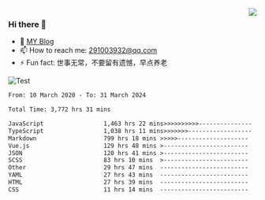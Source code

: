 <img align='right' src='https://github-readme-stats.vercel.app/api?username=niaogege&show_icons=true&theme=radical'/>

### Hi there 👋

- 🌱 [MY Blog](https://bythewayer.com/)
- 📫 How to reach me: 291003932@qq.com
- ⚡ Fun fact:  世事无常，不要留有遗憾，早点养老

![Test](https://github-readme-stats.vercel.app/api/top-langs/?username=niaogege&layout=compact)

<!--START_SECTION:waka-->

```txt
From: 10 March 2020 - To: 31 March 2024

Total Time: 3,772 hrs 31 mins

JavaScript                 1,463 hrs 22 mins>>>>>>>>>>---------------   38.79 %
TypeScript                 1,038 hrs 11 mins>>>>>>>------------------   27.52 %
Markdown                   799 hrs 18 mins >>>>>--------------------   21.19 %
Vue.js                     129 hrs 48 mins >------------------------   03.44 %
JSON                       120 hrs 41 mins >------------------------   03.20 %
SCSS                       83 hrs 10 mins  >------------------------   02.20 %
Other                      29 hrs 47 mins  -------------------------   00.79 %
YAML                       27 hrs 43 mins  -------------------------   00.73 %
HTML                       27 hrs 39 mins  -------------------------   00.73 %
CSS                        11 hrs 14 mins  -------------------------   00.30 %
```

<!--END_SECTION:waka-->
